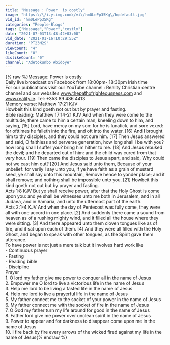 ```yaml
---
title: "Message : Power  is costly"
image: "https:\/\/i.ytimg.com\/vi\/hm0LePp35Kg\/hqdefault.jpg"
vid_id: "hm0LePp35Kg"
categories: "People-Blogs"
tags: ["Message","Power","costly"]
date: "2021-07-03T13:43:42+03:00"
vid_date: "2021-01-16T10:29:55Z"
duration: "PT23M2S"
viewcount: "4"
likeCount: "0"
dislikeCount: "0"
channel: "Adetokunbo Abidoye"
---
```

{% raw %}Message: Power is costly<br />Daily live broadcast on Facebook from 18:00pm- 18:30pm Irish time<br />For our publications visit our YouTube channel : Reality Christian centre channel and our websites www.thepathofrighteousness.com and www.reality.ie. Tel: +353 89 486 4413<br />Memory verse: Matthew 17:21 KJV<br />Howbeit this kind goeth not out but by prayer and fasting.<br />Bible reading: Matthew 17:14-21 KJV And when they were come to the multitude, there came to him a certain man, kneeling down to him, and saying, [15] Lord, have mercy on my son: for he is lunatick, and sore vexed: for ofttimes he falleth into the fire, and oft into the water. [16] And I brought him to thy disciples, and they could not cure him. [17] Then Jesus answered and said, O faithless and perverse generation, how long shall I be with you? how long shall I suffer you? bring him hither to me. [18] And Jesus rebuked the devil; and he departed out of him: and the child was cured from that very hour. [19] Then came the disciples to Jesus apart, and said, Why could not we cast him out? [20] And Jesus said unto them, Because of your unbelief: for verily I say unto you, If ye have faith as a grain of mustard seed, ye shall say unto this mountain, Remove hence to yonder place; and it shall remove; and nothing shall be impossible unto you. [21] Howbeit this kind goeth not out but by prayer and fasting.<br />Acts 1:8 KJV But ye shall receive power, after that the Holy Ghost is come upon you: and ye shall be witnesses unto me both in Jerusalem, and in all Judaea, and in Samaria, and unto the uttermost part of the earth.<br />Acts 2:1-4 KJV And when the day of Pentecost was fully come, they were all with one accord in one place. [2] And suddenly there came a sound from heaven as of a rushing mighty wind, and it filled all the house where they were sitting. [3] And there appeared unto them cloven tongues like as of fire, and it sat upon each of them. [4] And they were all filled with the Holy Ghost, and began to speak with other tongues, as the Spirit gave them utterance.<br />To have power is not just a mere talk but it involves hard work like<br />- Continuous prayer<br />- Fasting<br />- Reading bible<br />- Discipline<br />Prayer<br />1. O lord my father give me power to conquer all in the name of Jesus<br />2. Empower me O lord to live a victorious life in the name of Jesus<br />3. Help me lord to be living a fasted life in the name of Jesus<br />4. Help me lord to live a prayerful life in the name of Jesus<br />5. My father connect me to the socket of your power in the name of Jesus<br />6. My father connect me with the socket of fire in the name of Jesus<br />7. O God my father turn my life around for good in the name of Jesus<br />8. Father lord give me power over unclean spirit in the name of Jesus<br />9. Power to appear and for darkness to disappear come upon me in the name of Jesus<br />10. I fire back by fire every arrows of the wicked fired against my life in the name of Jesus{% endraw %}
